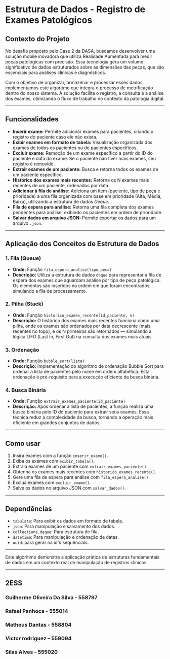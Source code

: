 # Estrutura de Dados - Registro de Exames Patológicos

## Contexto do Projeto
No desafio proposto pelo Case 2 da DASA, buscamos desenvolver uma solução mobile inovadora que utiliza Realidade Aumentada para medir peças patológicas com precisão. Essa tecnologia gera um volume significativo de dados estruturados sobre as dimensões das peças, que são essenciais para análises clínicas e diagnósticos.

Com o objetivo de organizar, armazenar e processar esses dados, implementamos este algoritmo que integra o processo de metrificação dentro do nosso sistema. A solução facilita o registro, a consulta e a análise dos exames, otimizando o fluxo de trabalho no contexto da patologia digital.

---

## Funcionalidades

- **Inserir exame:** Permite adicionar exames para pacientes, criando o registro do paciente caso ele não exista.
- **Exibir exames em formato de tabela:** Visualização organizada dos exames de todos os pacientes ou de pacientes específicos.
- **Excluir exame:** Remoção de um exame específico a partir do ID do paciente e data do exame. Se o paciente não tiver mais exames, seu registro é removido.
- **Extrair exames de um paciente:** Busca e retorna todos os exames de um paciente específico.
- **Histórico dos exames mais recentes:** Retorna os N exames mais recentes de um paciente, ordenados por data.
- **Adicionar à fila de análise:** Adiciona um item (paciente, tipo de peça e prioridade) a uma fila organizada com base em prioridade (Alta, Média, Baixa), utilizando a estrutura de dados *Deque*.
- **Fila de espera para análise:** Retorna uma fila completa dos exames pendentes para análise, exibindo os pacientes em ordem de prioridade.
- **Salvar dados em arquivo JSON:** Permite exportar os dados para um arquivo `.json`.


---

## Aplicação dos Conceitos de Estrutura de Dados

### 1. **Fila (Queue)**

- **Onde:** Função `fila_espera_analise(tipo_peca)`
- **Descrição:** Utiliza a estrutura de dados `deque` para representar a fila de espera dos exames que aguardam análise por tipo de peça patológica. Os elementos são inseridos na ordem em que foram encontrados, simulando a fila de processamento.

### 2. **Pilha (Stack)**

- **Onde:** Função `historico_exames_recente(id_paciente, n)`
- **Descrição:** O histórico dos exames mais recentes funciona como uma pilha, onde os exames são ordenados por data decrescente (mais recentes no topo), e os N primeiros são retornados — simulando a lógica LIFO (Last In, First Out) na consulta dos exames mais atuais.

### 3. **Ordenação**

- **Onde:** Função `bubble_sort(lista)`
- **Descrição:** Implementação do algoritmo de ordenação Bubble Sort para ordenar a lista de pacientes pelo nome em ordem alfabética. Esta ordenação é pré-requisito para a execução eficiente da busca binária.

### 4. **Busca Binária**

- **Onde:** Função `extrair_exames_paciente(id_paciente)`
- **Descrição:** Após ordenar a lista de pacientes, a função realiza uma busca binária pelo ID do paciente para extrair seus exames. Essa técnica reduz a complexidade da busca, tornando a operação mais eficiente em grandes conjuntos de dados.

---

## Como usar

1. Insira exames com a função `inserir_exame()`.
2. Exiba os exames com `exibir_tabela()`.
3. Extraia exames de um paciente com `extrair_exames_paciente()`.
4. Obtenha os exames mais recentes com `historico_exames_recente()`.
5. Gere uma fila de espera para análise com `fila_espera_analise()`.
6. Exclua exames com `excluir_exame()`.
7. Salve os dados no arquivo JSON com `salvar_dados()`.

---

## Dependências

- `tabulate`: Para exibir os dados em formato de tabela.
- `json`: Para manipulação e salvamento dos dados.
- `collections.deque`: Para estrutura de fila.
- `datetime`: Para manipulação e ordenação de datas.
- `uuid`: para gerar na id's sequênciais.

---

Este algoritimo  demonstra a aplicação prática de estruturas fundamentais de dados em um contexto real de manipulação de registros clínicos.

---

## 2ESS
### Guilherme Oliveira Da Silva -  558797
### Rafael Panhoca - 555014
### Matheus Dantas - 558804
### Victor rodriguez – 559094
### Silas Alves  - 555020


